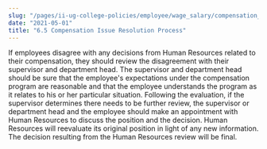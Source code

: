 ```yaml
---
slug: "/pages/ii-ug-college-policies/employee/wage_salary/compensation_issue_resolution_process"
date: "2021-05-01"
title: "6.5 Compensation Issue Resolution Process"
---
```


If employees disagree with any decisions from Human Resources related to their compensation, they should review the disagreement with their supervisor and department head. The supervisor and department head should be sure that the employee's expectations under the compensation program are reasonable and that the employee understands the program as it relates to his or her particular situation. Following the evaluation, if the supervisor determines there needs to be further review, the supervisor or department head and the employee should make an appointment with Human Resources to discuss the position and the decision. Human Resources will reevaluate its original position in light of any new information. The decision resulting from the Human Resources review will be final.